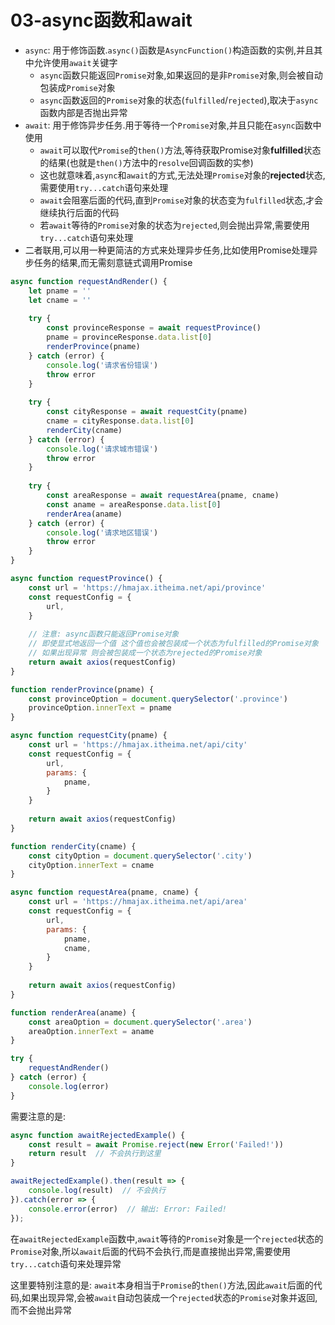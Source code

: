 # 03-async函数和await

- `async`: 用于修饰函数.`async()`函数是`AsyncFunction()`构造函数的实例,并且其中允许使用`await`关键字
  - `async`函数只能返回`Promise`对象,如果返回的是非`Promise`对象,则会被自动包装成`Promise`对象
  - `async`函数返回的`Promise`对象的状态(`fulfilled`/`rejected`),取决于`async`函数内部是否抛出异常
- `await`: 用于修饰异步任务.用于等待一个`Promise`对象,并且只能在`async`函数中使用
  - `await`可以取代`Promise`的`then()`方法,等待获取Promise对象**fulfilled**状态的结果(也就是`then()`方法中的`resolve`回调函数的实参)
  - 这也就意味着,`async`和`await`的方式,无法处理`Promise`对象的**rejected**状态,需要使用`try...catch`语句来处理
  - `await`会阻塞后面的代码,直到`Promise`对象的状态变为`fulfilled`状态,才会继续执行后面的代码
  - 若`await`等待的`Promise`对象的状态为`rejected`,则会抛出异常,需要使用`try...catch`语句来处理
- 二者联用,可以用一种更简洁的方式来处理异步任务,比如使用Promise处理异步任务的结果,而无需刻意链式调用Promise

```javascript
async function requestAndRender() {
    let pname = ''
    let cname = ''
    
    try {
        const provinceResponse = await requestProvince()
        pname = provinceResponse.data.list[0]
        renderProvince(pname)
    } catch (error) {
        console.log('请求省份错误')
        throw error
    }
    
    try {
        const cityResponse = await requestCity(pname)
        cname = cityResponse.data.list[0]
        renderCity(cname)
    } catch (error) {
        console.log('请求城市错误')
        throw error
    }
    
    try {
        const areaResponse = await requestArea(pname, cname)
        const aname = areaResponse.data.list[0]
        renderArea(aname)
    } catch (error) {
        console.log('请求地区错误')
        throw error
    }
}

async function requestProvince() {
    const url = 'https://hmajax.itheima.net/api/province'
    const requestConfig = {
        url,
    }
    
    // 注意: async函数只能返回Promise对象
    // 即使显式地返回一个值 这个值也会被包装成一个状态为fulfilled的Promise对象
    // 如果出现异常 则会被包装成一个状态为rejected的Promise对象
    return await axios(requestConfig)
}

function renderProvince(pname) {
    const provinceOption = document.querySelector('.province')
    provinceOption.innerText = pname
}

async function requestCity(pname) {
    const url = 'https://hmajax.itheima.net/api/city'
    const requestConfig = {
        url,
        params: {
            pname,
        }
    }
    
    return await axios(requestConfig)
}

function renderCity(cname) {
    const cityOption = document.querySelector('.city')
    cityOption.innerText = cname
}

async function requestArea(pname, cname) {
    const url = 'https://hmajax.itheima.net/api/area'
    const requestConfig = {
        url,
        params: {
            pname,
            cname,
        }
    }
    
    return await axios(requestConfig)
}

function renderArea(aname) {
    const areaOption = document.querySelector('.area')
    areaOption.innerText = aname
}

try {
    requestAndRender()
} catch (error) {
    console.log(error)
}
```

需要注意的是:

```javascript
async function awaitRejectedExample() {
    const result = await Promise.reject(new Error('Failed!'))
    return result  // 不会执行到这里
}

awaitRejectedExample().then(result => {
    console.log(result)  // 不会执行
}).catch(error => {
    console.error(error)  // 输出: Error: Failed!
});
```

在`awaitRejectedExample`函数中,`await`等待的`Promise`对象是一个`rejected`状态的`Promise`对象,所以`await`后面的代码不会执行,而是直接抛出异常,需要使用`try...catch`语句来处理异常

这里要特别注意的是: `await`本身相当于`Promise`的`then()`方法,因此`await`后面的代码,如果出现异常,会被`await`自动包装成一个`rejected`状态的`Promise`对象并返回,而不会抛出异常
